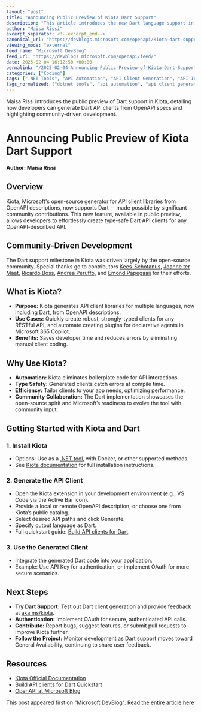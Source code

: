 ```yaml
---
layout: "post"
title: "Announcing Public Preview of Kiota Dart Support"
description: "This article introduces the new Dart language support in Kiota, an open-source tool by Microsoft that automates generating API clients from OpenAPI descriptions. It explains what Kiota is, why it enhances developer productivity, and provides step-by-step instructions for creating Dart API clients. The post highlights community contributions, demonstrates installation and usage workflows, discusses upcoming general availability, and encourages community involvement for further improvements."
author: "Maisa Rissi"
excerpt_separator: <!--excerpt_end-->
canonical_url: "https://devblogs.microsoft.com/openapi/kiota-dart-support/"
viewing_mode: "external"
feed_name: "Microsoft DevBlog"
feed_url: "https://devblogs.microsoft.com/openapi/feed/"
date: 2025-02-04 16:12:50 +00:00
permalink: "/2025-02-04-Announcing-Public-Preview-of-Kiota-Dart-Support.html"
categories: ["Coding"]
tags: [".NET Tools", "API Automation", "API Client Generation", "API Integration", "Coding", "Community Contribution", "Dart", "Declarative Agents", "Kiota", "Microsoft", "Microsoft 365 Copilot", "News", "OAuth", "OpenAPI", "Strong Typing", "VS Code Extension"]
tags_normalized: ["dotnet tools", "api automation", "api client generation", "api integration", "coding", "community contribution", "dart", "declarative agents", "kiota", "microsoft", "microsoft 365 copilot", "news", "oauth", "openapi", "strong typing", "vs code extension"]
---
```


Maisa Rissi introduces the public preview of Dart support in Kiota, detailing how developers can generate Dart API clients from OpenAPI specs and highlighting community-driven development.<!--excerpt_end-->

# Announcing Public Preview of Kiota Dart Support

**Author: Maisa Rissi**

## Overview

Kiota, Microsoft's open-source generator for API client libraries from OpenAPI descriptions, now supports Dart -- made possible by significant community contributions. This new feature, available in public preview, allows developers to effortlessly create type-safe Dart API clients for any OpenAPI-described API.

## Community-Driven Development

The Dart support milestone in Kiota was driven largely by the open-source community. Special thanks go to contributors [Kees-Schotanus](https://github.com/Kees-Schotanus), [Joanne ter Maat](https://github.com/joanne-ter-maat), [Ricardo Boss](https://github.com/ricardoboss), [Andrea Peruffo](https://github.com/andreaTP), and [Emond Papegaaij](https://github.com/papegaaij) for their efforts.

## What is Kiota?

- **Purpose:** Kiota generates API client libraries for multiple languages, now including Dart, from OpenAPI descriptions.
- **Use Cases:** Quickly create robust, strongly-typed clients for any RESTful API, and automate creating plugins for declarative agents in Microsoft 365 Copilot.
- **Benefits:** Saves developer time and reduces errors by eliminating manual client coding.

## Why Use Kiota?

- **Automation:** Kiota eliminates boilerplate code for API interactions.
- **Type Safety:** Generated clients catch errors at compile time.
- **Efficiency:** Tailor clients to your app needs, optimizing performance.
- **Community Collaboration:** The Dart implementation showcases the open-source spirit and Microsoft’s readiness to evolve the tool with community input.

## Getting Started with Kiota and Dart

### 1. Install Kiota

- Options: Use as a [.NET tool](https://learn.microsoft.com/en-us/dotnet/core/tools/global-tools), with Docker, or other supported methods.
- See [Kiota documentation](https://aka.ms/kiota/docs) for full installation instructions.

### 2. Generate the API Client

- Open the Kiota extension in your development environment (e.g., VS Code via the Active Bar icon).
- Provide a local or remote OpenAPI description, or choose one from Kiota’s public catalog.
- Select desired API paths and click Generate.
- Specify output language as Dart.
- Full quickstart guide: [Build API clients for Dart](https://learn.microsoft.com/en-us/openapi/kiota/quickstarts/dart).

### 3. Use the Generated Client

- Integrate the generated Dart code into your application.
- Example: Use API Key for authentication, or implement OAuth for more secure scenarios.

## Next Steps

- **Try Dart Support:** Test out Dart client generation and provide feedback at [aka.ms/kiota](https://aka.ms/kiota).
- **Authentication:** Implement OAuth for secure, authenticated API calls.
- **Contribute:** Report bugs, suggest features, or submit pull requests to improve Kiota further.
- **Follow the Project:** Monitor development as Dart support moves toward General Availability, continuing to share user feedback.

## Resources

- [Kiota Official Documentation](https://aka.ms/kiota/docs)
- [Build API clients for Dart Quickstart](https://learn.microsoft.com/en-us/openapi/kiota/quickstarts/dart)
- [OpenAPI at Microsoft Blog](https://devblogs.microsoft.com/openapi)

This post appeared first on "Microsoft DevBlog". [Read the entire article here](https://devblogs.microsoft.com/openapi/kiota-dart-support/)

